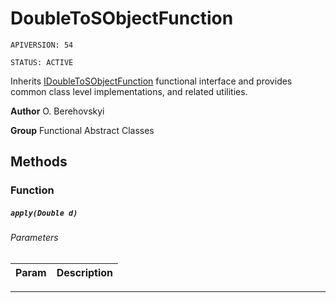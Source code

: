# DoubleToSObjectFunction

`APIVERSION: 54`

`STATUS: ACTIVE`

Inherits [IDoubleToSObjectFunction](/docs/Functional-Interfaces/IDoubleToSObjectFunction.md) functional interface and provides common class level implementations, and related utilities.


**Author** O. Berehovskyi


**Group** Functional Abstract Classes

## Methods
### Function
##### `apply(Double d)`
###### Parameters
|Param|Description|
|---|---|

---
